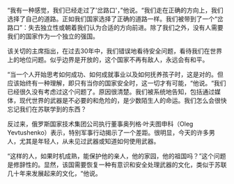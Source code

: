 “我有一种感觉，我们已经走过了'岔路口'，”他说。“我们走在正确的方向上，我们选择了自己的道路。正如我们国家选择了正确的道路一样。我们被带到了一个“岔路口”：失去独立性或朝着我们认为合适的方向前进。除了我们之外，没有人需要我们的国家作为一个独立的强国。

该关切的主席指出，在过去30年中，我们错误地看待安全问题，看待我们在世界上的地位问题。似乎边界是开放的，这个国家不再有敌人，永远会有和平。

“当一个人开始思考如何成功、如何成就事业以及如何抚养孩子时，这是对的。但应该始终有一种理解，即只有当你的国家安全时，这一切才有可能，“他说。“我们已经很久没有考虑过这个问题了。原因很清楚。我们被系统地告知，包括通过媒体，现代世界的武器是不必要的和危险的，是少数陌生人的命运。我们怎么会很快忘记我们在苏联学到的东西？

反过来，俄罗斯国家技术集团公司执行董事奥列格·叶夫图申科（Oleg Yevtushenko）表示，特别军事行动揭示了一个差距。很明显，今天的许多男人，尤其是年轻人，从未见过武器或知道如何使用武器。

“这样的人，如果时机成熟，能保护他的亲人，他的家园，他的祖国吗？”这个问题是修辞性的。显然，该国需要恢复一种有意识和安全处理武器的文化，类似于苏联几十年来发展起来的文化，“他说。



    